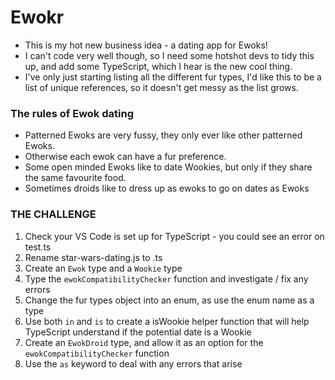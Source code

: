 # Ewokr

- This is my hot new business idea - a dating app for Ewoks!
- I can't code very well though, so I need some hotshot devs to tidy this up, and add some TypeScript, which I hear is the new cool thing.
- I've only just starting listing all the different fur types, I'd like this to be a list of unique references, so it doesn't get messy as the list grows.

### The rules of Ewok dating
- Patterned Ewoks are very fussy, they only ever like other patterned Ewoks.
- Otherwise each ewok can have a fur preference.
- Some open minded Ewoks like to date Wookies, but only if they share the same favourite food.
- Sometimes droids like to dress up as ewoks to go on dates as Ewoks

### THE CHALLENGE
1) Check your VS Code is set up for TypeScript - you could see an error on test.ts
2) Rename star-wars-dating.js to .ts
3) Create an `Ewok` type and a `Wookie` type
4) Type the `ewokCompatibilityChecker` function and investigate / fix any errors
5) Change the fur types object into an enum, as use the enum name as a type
6) Use both `in` and `is` to create a isWookie helper function that will help TypeScript understand if the potential date is a Wookie
7) Create an `EwokDroid` type, and allow it as an option for the `ewokCompatibilityChecker` function
8) Use the `as` keyword to deal with any errors that arise

